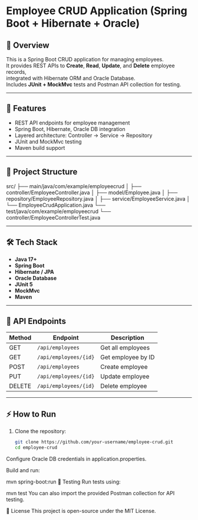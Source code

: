 # Employee CRUD Application (Spring Boot + Hibernate + Oracle)

## 📌 Overview
This is a Spring Boot CRUD application for managing employees.  
It provides REST APIs to **Create**, **Read**, **Update**, and **Delete** employee records,  
integrated with Hibernate ORM and Oracle Database.  
Includes **JUnit + MockMvc** tests and Postman API collection for testing.

---

## 🚀 Features
- REST API endpoints for employee management
- Spring Boot, Hibernate, Oracle DB integration
- Layered architecture: Controller → Service → Repository
- JUnit and MockMvc testing
- Maven build support

---

## 📂 Project Structure
src/
├── main/java/com/example/employeecrud
│ ├── controller/EmployeeController.java
│ ├── model/Employee.java
│ ├── repository/EmployeeRepository.java
│ ├── service/EmployeeService.java
│ └── EmployeeCrudApplication.java
└── test/java/com/example/employeecrud
└── controller/EmployeeControllerTest.java


---

## 🛠️ Tech Stack
- **Java 17+**
- **Spring Boot**
- **Hibernate / JPA**
- **Oracle Database**
- **JUnit 5**
- **MockMvc**
- **Maven**

---

## 📌 API Endpoints
| Method | Endpoint               | Description         |
|--------|------------------------|---------------------|
| GET    | `/api/employees`        | Get all employees   |
| GET    | `/api/employees/{id}`   | Get employee by ID  |
| POST   | `/api/employees`        | Create employee     |
| PUT    | `/api/employees/{id}`   | Update employee     |
| DELETE | `/api/employees/{id}`   | Delete employee     |

---

## ⚡ How to Run
1. Clone the repository:
   ```bash
   git clone https://github.com/your-username/employee-crud.git
   cd employee-crud
Configure Oracle DB credentials in application.properties.

Build and run:

mvn spring-boot:run
🧪 Testing
Run tests using:

mvn test
You can also import the provided Postman collection for API testing.

📜 License
This project is open-source under the MIT License.
